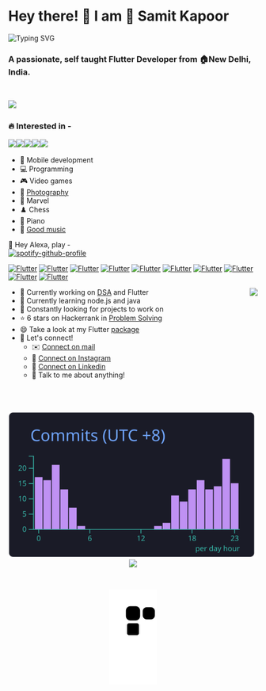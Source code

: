 <h1 align="left">Hey there! 👋 I am 📛 Samit Kapoor</h1>

![Typing SVG](https://readme-typing-svg.herokuapp.com?font=monaco&duration=4000&color=44F729&vCenter=true&lines=sic+parvis+magna;greatness+from+small+beginnings)

<h3 align="left">A passionate, self taught Flutter Developer from 🏠New Delhi, India.</h3><br>

<img height=320 src="https://user-images.githubusercontent.com/77121931/168066191-076e7dc6-212c-4465-a7d0-ff44e23a4d70.gif" /><br>

<h3 align="left">🔥 Interested in - </h3>

<img height=150 src="https://user-images.githubusercontent.com/77121931/167949285-0531ce88-9c28-4d15-8694-4474ea9f2546.gif" /><img height=150 src="https://user-images.githubusercontent.com/77121931/168064727-3e4249bb-8161-40bf-9b47-de75505d6853.gif" /><img height=150 src="https://user-images.githubusercontent.com/77121931/167949535-63d84505-f979-4634-8bde-f2e38afd725d.gif" /><img height=150 src="https://user-images.githubusercontent.com/77121931/168080879-6769521c-a90a-4202-8715-d5fe6efc7429.gif" /><img height=150 src="https://user-images.githubusercontent.com/77121931/168081622-ff09779c-b413-4cc9-8967-8f40ffe05da8.gif" />

- 📱 Mobile development <br>
- 💻 Programming<br>
- 🎮 Video games<br>
- 📸 [Photography](https://www.instagram.com/sxmclicks/)<br>
- 🦸 Marvel<br>
- ♟️ Chess<br>
- 🎹 Piano<br>
- 🎷 <A href="https://www.youtube.com/watch?v=dQw4w9WgXcQ">Good music</A><br>

🎵 Hey Alexa, play - <br>
[![spotify-github-profile](https://spotify-github-profile.vercel.app/api/view?uid=mcsamit&cover_image=true&theme=natemoo-re&bar_color=53b14f&bar_color_cover=true)](https://spotify-github-profile.vercel.app/api/view?uid=mcsamit&redirect=true)
<br>

[![Flutter](https://img.shields.io/badge/Flutter-02569B?style=for-the-badge&logo=flutter&logoColor=white)](https://github.com/samitkapoor/portfolio)
[![Flutter](https://img.shields.io/badge/C%2B%2B-00599C?style=for-the-badge&logo=c%2B%2B&logoColor=white)](https://github.com/samitkapoor/DSA)
[![Flutter](https://img.shields.io/badge/Dart-0175C2?style=for-the-badge&logo=dart&logoColor=white)](https://pub.dev/packages/country_phone_code_picker)
[![Flutter](https://img.shields.io/badge/C-00599C?style=for-the-badge&logo=c&logoColor=white)](https://github.com/samitkapoor/DSA)
[![Flutter](https://img.shields.io/badge/Java-ED8B00?style=for-the-badge&logo=java&logoColor=white)](https://github.com/samitkapoor/DSA)
[![Flutter](https://img.shields.io/badge/-Hackerrank-2EC866?style=for-the-badge&logo=HackerRank&logoColor=white)](https://www.hackerrank.com/samitkapoor77?hr_r=1)
[![Flutter](https://img.shields.io/badge/-LeetCode-FFA116?style=for-the-badge&logo=LeetCode&logoColor=black)](https://leetcode.com/samitkapoor/)
[![Flutter](https://img.shields.io/badge/LinkedIn-0077B5?style=for-the-badge&logo=linkedin&logoColor=white)](https://www.linkedin.com/in/samit-kapoor/)
[![Flutter](https://img.shields.io/badge/Instagram-E4405F?style=for-the-badge&logo=instagram&logoColor=white)](https://www.instagram.com/im_samit/)
[![Flutter](https://img.shields.io/badge/Gmail-D14836?style=for-the-badge&logo=gmail&logoColor=white)](https://mail.google.com/mail/u/0/?fs=1&to=samitkapoor77@gmail.com&tf=cm)

- 🔭 Currently working on <A href="https://github.com/samitkapoor/DSA">DSA</A> and Flutter <img height=250 align=right src="https://user-images.githubusercontent.com/77121931/168083944-913d2267-5134-4a86-b242-8147d6a2f0a6.gif" />  <br>
- 🔰 Currently learning node.js and java<br>
- 👀 Constantly looking for projects to work on <br>
- ⭐ 6 stars on Hackerrank in [Problem Solving](https://www.hackerrank.com/samitkapoor77) <br>
- 😄 Take a look at my Flutter [package](https://pub.dev/packages/country_phone_code_picker) <br>
- 🤝 Let's connect! <br>
  - ✉️ [Connect on mail](https://mail.google.com/mail/u/0/?fs=1&to=samitkapoor77@gmail.com&tf=cm) <br>
  - 📸 [Connect on Instagram](https://www.instagram.com/im_samit) <br>
  - 👔 [Connect on Linkedin](https://www.linkedin.com/in/samit-kapoor)
  - 🤗 Talk to me about anything!

<br><br>

<p align="center">
  <a href="https://awesome-github-stats.azurewebsites.net/user-stats/samitkapoor?cardType=github&theme=github">
    <img  align="center" src="https://raw.githubusercontent.com/samitkapoor/samitkapoor/main/profile-summary-card-output/tokyonight/4-productive-time.svg"/>
  </a>
  <a href="https://github-readme-streak-stats.herokuapp.com?user=samitkapoor&theme=buefy-dark&hide_border=true&date_format=j%20M%5B%20Y%5D">
    <img  align="center" src="https://github-readme-streak-stats.herokuapp.com?user=samitkapoor&theme=flag-india&hide_border=true&date_format=j%20M%5B%20Y%5D" />
  </a>
  
</p>


<br>
<p align="center">
  <img src="https://raw.githubusercontent.com/samitkapoor/samitkapoor/output/github-snake-dark.svg" />
</p>                                                                                                 

<!-- <br> -->

<!-- <img align="right" src="https://profile-counter.glitch.me/{samitkapoor}/count.svg" /> -->
